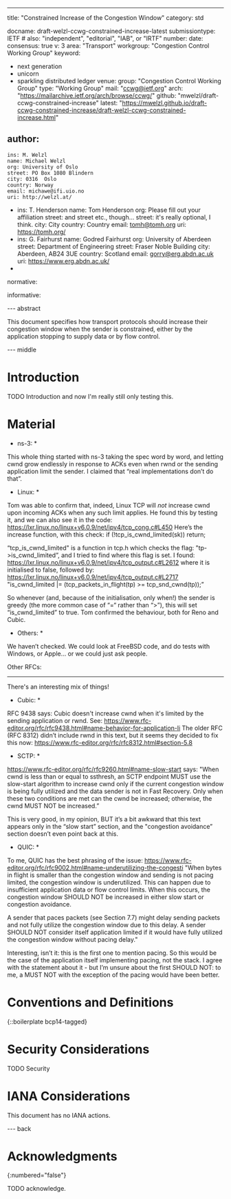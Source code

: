 ---
title: "Constrained Increase of the Congestion Window"
category: std

docname: draft-welzl-ccwg-constrained-increase-latest
submissiontype: IETF  # also: "independent", "editorial", "IAB", or "IRTF"
number:
date:
consensus: true
v: 3
area: "Transport"
workgroup: "Congestion Control Working Group"
keyword:
 - next generation
 - unicorn
 - sparkling distributed ledger
venue:
  group: "Congestion Control Working Group"
  type: "Working Group"
  mail: "ccwg@ietf.org"
  arch: "https://mailarchive.ietf.org/arch/browse/ccwg/"
  github: "mwelzl/draft-ccwg-constrained-increase"
  latest: "https://mwelzl.github.io/draft-ccwg-constrained-increase/draft-welzl-ccwg-constrained-increase.html"

author:
 -
    ins: M. Welzl
    name: Michael Welzl
    org: University of Oslo
    street: PO Box 1080 Blindern
    city: 0316  Oslo
    country: Norway
    email: michawe@ifi.uio.no
    uri: http://welzl.at/
  -
    ins: T. Henderson
    name: Tom Henderson
    org: Please fill out your affiliation
    street: and street etc., though...
    street: it's really optional, I think.
    city: City
    country: Country
    email: tomh@tomh.org
    uri: https://tomh.org/
  -
    ins: G. Fairhurst
    name: Godred Fairhurst
    org: University of Aberdeen
    street: Department of Engineering
    street: Fraser Noble Building
    city: Aberdeen, AB24 3UE
    country: Scotland
    email: gorry@erg.abdn.ac.uk
    uri: https://www.erg.abdn.ac.uk/
  -

normative:

informative:


--- abstract

This document specifies how transport protocols should increase their congestion window when the sender is constrained, either by the application stopping to supply data or by flow control.


--- middle

# Introduction

TODO Introduction and now I'm really still only testing this.


# Material

* ns-3: *

This whole thing started with ns-3 taking the spec word by word, and letting cwnd grow endlessly in response to ACKs even when rwnd or the sending application limit the sender. I claimed that “real implementations don’t do that”.


* Linux: *

Tom was able to confirm that, indeed, Linux TCP will *not* increase cwnd upon incoming ACKs when any such limit applies. He found this by testing it, and we can also see it in the code:
https://lxr.linux.no/linux+v6.0.9/net/ipv4/tcp_cong.c#L450
Here’s the increase function, with this check:
        if (!tcp_is_cwnd_limited(sk))
                return;

“tcp_is_cwnd_limited" is a function in tcp.h which checks the flag: "tp->is_cwnd_limited”, and I tried to find where this flag is set. I found:
https://lxr.linux.no/linux+v6.0.9/net/ipv4/tcp_output.c#L2612
where it is initialised to false, followed by:
https://lxr.linux.no/linux+v6.0.9/net/ipv4/tcp_output.c#L2717
"is_cwnd_limited |= (tcp_packets_in_flight(tp) >= tcp_snd_cwnd(tp));”

So whenever (and, because of the initialisation, only when!) the sender is greedy (the more common case of “=“ rather than “>”), this will set “is_cwnd_limited” to true. Tom confirmed the behaviour, both for Reno and Cubic.


* Others: *

We haven’t checked. We could look at FreeBSD code, and do tests with Windows, or Apple… or we could just ask people.



Other RFCs:
- - - - - - - - - - -

There's an interesting mix of things!


* Cubic: *

RFC 9438 says: Cubic doesn't increase cwnd when it's limited by the sending application or rwnd. See: https://www.rfc-editor.org/rfc/rfc9438.html#name-behavior-for-application-li
The older RFC (RFC 8312) didn’t include rwnd in this text, but it seems they decided to fix this now: https://www.rfc-editor.org/rfc/rfc8312.html#section-5.8 


* SCTP: *

https://www.rfc-editor.org/rfc/rfc9260.html#name-slow-start says: "When cwnd is less than or equal to ssthresh, an SCTP endpoint MUST use the slow-start algorithm to increase cwnd only if the current congestion window is being fully utilized and the data sender is not in Fast Recovery. Only when these two conditions are met can the cwnd be increased; otherwise, the cwnd MUST NOT be increased.”

This is very good, in my opinion, BUT it’s a bit awkward that this text appears only in the “slow start” section, and the "congestion avoidance” section doesn’t even point back at this.


* QUIC: *

To me, QUIC has the best phrasing of the issue:
https://www.rfc-editor.org/rfc/rfc9002.html#name-underutilizing-the-congesti
"When bytes in flight is smaller than the congestion window and sending is not pacing limited, the congestion window is underutilized. This can happen due to insufficient application data or flow control limits. When this occurs, the congestion window SHOULD NOT be increased in either slow start or congestion avoidance.

A sender that paces packets (see Section 7.7) might delay sending packets and not fully utilize the congestion window due to this delay. A sender SHOULD NOT consider itself application limited if it would have fully utilized the congestion window without pacing delay."

Interesting, isn’t it: this is the first one to mention pacing. So this would be the case of the application itself implementing pacing, not the stack. I agree with the statement about it - but I’m unsure about the first SHOULD NOT: to me, a MUST NOT with the exception of the pacing would have been better.


# Conventions and Definitions

{::boilerplate bcp14-tagged}


# Security Considerations

TODO Security


# IANA Considerations

This document has no IANA actions.


--- back

# Acknowledgments
{:numbered="false"}

TODO acknowledge.
